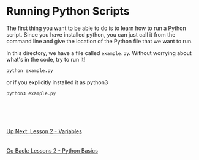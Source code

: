 # Running Python Scripts
The first thing you want to be able to do is to learn how to run a Python script. Since you have installed python, you
can just call it from the command line and give the location of the Python file that we want to run.

In this directory, we have a file called `example.py`. Without worrying about what's in the code, try to run it!

```bash
python example.py
```

or if you explicitly installed it as python3

```bash
python3 example.py
```

\
\
\
\
[Up Next: Lesson 2 - Variables](variables.md)
\
\
\
[Go Back: Lessons 2 - Python Basics](README.md)
